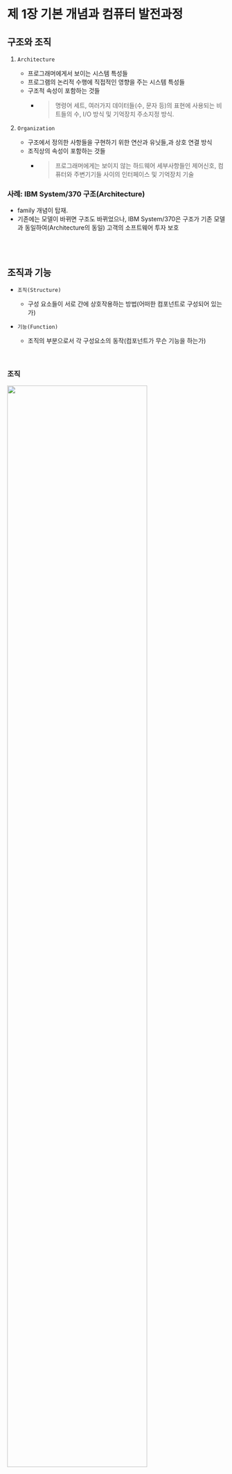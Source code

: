 # 제 1장 기본 개념과 컴퓨터 발전과정

## 구조와 조직

1. `Architecture`
    - 프로그래머에게서 보이는 시스템 특성들
    - 프로그램의 논리적 수행에 직접적인 영향을 주는 시스템 특성들
    - 구조적 속성이 포함하는 것들
        - >명령어 세트, 여러가지 데이터들(수, 문자 등)의 표현에 사용되는 비트들의 수, I/O 방식 및 기억장치 주소지정 방식.


2. `Organization`
    - 구조에서 정의한 사항들을 구현하기 위한 연산과 유닛들,과 상호 연결 방식
    - 조직상의 속성이 포함하는 것들
        - >프로그래머에게는 보이지 않는 하드웨어 세부사항들인 제어신호, 컴퓨터와 주변기기들 사이의 인터페이스 및 기억장치 기술

### 사례: IBM System/370 구조(Architecture)
    
- family 개념이 탑재.
- 기존에는 모델이 바뀌면 구조도 바뀌었으나, IBM System/370은 구조가 기존 모델과 동일하여(Architecture의 동일) 고객의 소프트웨어 투자 보호

<br/>
<br/>

## 조직과 기능

- `조직(Structure)`
    - 구성 요소들이 서로 간에 상호작용하는 방법(어떠한 컴포넌트로 구성되어 있는가)


- `기능(Function)`
    - 조직의 부분으로서 각 구성요소의 동작(컴포넌트가 무슨 기능을 하는가)

<br/>

### 조직

<img width="80%" height="80%" src="https://github.com/ash9river/Computer-Organization-and-Architecture/assets/121378532/4fb6970e-dae1-4910-825b-b8e0ebfa3f06)">

<br/>

### 기능

- 컴퓨터가 수행할 수 있는 기본적인 기능 4가지
  1. `데이터 처리(data processing)`:
      - 데이터는 매우 다양한 형태를 가지며, 처리 요구의 범위도 넓다.
  2. `데이터 저장(data storage)`:
      - 단기: 고속/휘발성/저용량
      - 장기: 저속/비휘발성/대용량
  4. `데이터 이동(data movement)`:
      - 입출력(I/O) 데이터가 컴퓨터와 직접 연결된 장치로부터 들어오거나 나가는 과정
      - 데이터 통신: 먼거리에 위치한 원격장치들로 데이터를 이동시키는 과정
  5. `제어(control)`:
      - 제어 유닛이 명령어들에 따라 컴퓨터의 자원 관리 및 효율적으로 사용되게끔 조정
  
  <br/>
  <br/>

## 컴퓨터 조직 상의 주요 네가지 구성요소들

1. `CPU`: 컴퓨터의 동작을 제어하며 데이터 처리 기능들을 수행함.
2. `주기억장치`: 데이터를 저장.
3. `I/O`: 컴퓨터와 외부 환경 간에 데이터를 이동.
4. `시스템 상호 연결`: CPU, 주기억장치, I/O 간의 통신을 제공해주는 메커니즘

<br/>

## CPU 주요 요소 상의 요소들
- `제어 유닛`: CPU 및 컴퓨터의 동작을 제어
- `산술논리연산장치(ALU)`: 컴퓨터의 데이터 처리 기능을 수행
- `레지스터`: CPU의 내부 저장장치 제공
- `CPU 상호연결(Interconnection)`: 제어 유닛, ALU, 레지스터 간의 통신을 제공해주는 메커니즘

<br/>
<br/>

## 멀티코어 컴퓨터 조직(Multicore Computer Structure)

- `중앙처리장치(CPU)`:
    - 명령어들을 인출하고 실행하는 컴퓨터의 한 부분
    - ALU 제어 유닛 및 레지스터들로 구성
    - 단일 프로세싱 유닛을 가진 시스템에서는 단순히 프로세서라고 불림
- `코어(Core)`:
    - 프로세서 칩 상의 개별 프로세싱 유닛
    - 기능적으로 보면 단일-CPU 시스템에서의 CPU와 같을 수 있음
    - 특성화된 프로세싱 유닛도 코어라 불림
- `프로세서(Processor)`:
    - 하나 그 이상의 코어들을 포함하고 있는 물리적 실리콘 조각
    - 명령어들을 해석하고 실행하는 컴퓨터 요소
    - 만약 어떤 프로세서가 여러 개의 코어들을 포함하고 있다면, 멀티코어 프로세서라 불림

<br/>
<br/>

## 캐시 메모리(Cache Memory)

- 프로세서와 주 기억장치 사이에 위치한 다중의 기억장치
- 프로세서와 주 기억장치의 속도 차이를 극복하기 위한 메모리

<br/>
<br/>

## 컴퓨터의 역사(발전방향)

1. 제 1세대: `진공관`

    - 진공관은 디지털논리회로와 기억장치를 위하여 사용됨.
    - IAS 컴퓨터: 폰노이만에 의해 제안됨.
        MBR이 data는 Arithmetic-Logic circuits로 보내고, address는 MAR로 감.
    - IAS Memory Format(40-bit):
          - Number word: 1비트는 sign bit(부호), 나머지 39비트는 data
          - Instruction word: 20비트씩 나눠서 명령어 2개를 넣음. 20비트에는 명령내용(opcode) 8비트, 주소(address) 12비트로 구분됨.
    - <details>
        <summary>레지스터</summary>

        - `기억장치 버퍼 레지스터(MBR)`: 기억장치에 저장 혹은 I/O 유닛에 보내질 단어 저장, 또는 기억장치나 I/O 유닛에서 word를 받아들임.
        - `기억장치 주소 레지스터(MAR)`: MBR로 쓰여지거나 읽혀질 word가 저장된 기억 장치의 주소 지정.
        - `명령어 레지스터(IR)`: 실행될 명령어의 8-bit 연산 코드를 저장.
        - `명령어 버퍼 레지스터(IBR)`: 기억장치로부터 읽혀질 word의 우측에 위치한 명령어 일시적 저장하는데 사용.(40비트에 20비트 명령어 2개있기 떄문)
        - `프로그램 카운터(PC)`: 기억장치로부터 읽혀질 다음 명령어의 주소 저장.
        - `누산기(AC) 및 multiplier quotient(MQ)`: ALU 연산에 사용될 오퍼랜드와 결과를 일시적으로 저장하는데 사용.
        
![KakaoTalk_20231028_154016277](https://github.com/ash9river/Computer-Organization-and-Architecture/assets/121378532/fabaa244-56dd-470e-8f58-2d54df4dd0cc)

</details>
    
![KakaoTalk_20231028_154051915](https://github.com/ash9river/Computer-Organization-and-Architecture/assets/121378532/b5c9a6c9-7cbe-47d4-9eed-2cb5127b063b)


<br/>

2. 제 2세대: `트랜지스터`

    - 더 복잡한 산술연산 유닛 및 제어 유닛
    - 고급 프로그래밍 언어의 사용으로 인한 저장공간의 증가
<br/>

3. 제 3세대: `집적회로`

    - 논리소자(Gate)와 저장공간(Memory cell)이 들어감
  
<br/>
<br/>

### IBM System/360

 - 1964년에 발표
 - 최초의 컴퓨터 계열(computer family)로 아키텍처의 상속이 가능함.

<br/>

## 계열(Family)의 특성

- `Architecture`의 변화가 이끌어 낸 특성
     - 유사하거나 동일한 명령어
     - 유사하거나 동일한 운영체제
- `Organiaztion`의 변화가 이끌어낸 특성
     - 속도 향상
     - I/O 포트 수의 증가
     - 기억장치 용량의 증가
     - 가격 상승

<br/>
<br/>

## 마이크로프로세서(Microprocessors)

- 1971년 인텔이 4004 개발
- CPU의 모든 구성요소를 한 개의 칩에 넣은 첫 번째 칩
- 더 빠르고, 더 많은 명령어를 가지고, 더 큰 주소 지정 능력 보유
- `Addressable Memory의 증가`: 물리적 공간의 증가
- `Virtual Memory의 탄생`: 프로그램의 한계를 돌파하기 위한 가상 메모리
- `Cache의 등장`: 속도의 한계를 뛰어 넘기 위해 Cache를 만들음
- 마이크로프로세서의 물리적 한계를 뛰어 넘기 위해 가상 메모리와 캐시가 나타남.

<br/>
<br/>

## Intel x86 구조의 발전과정

- CISC vs RISC
    - `CISC(복합 명령어 세트 컴퓨터)`: 서버와 컴퓨터용, 복잡함
    - `RISC(축소 명령어 세트 컴퓨터)`: 휴대용과 임베디드, 단순함(세탁기에 컴퓨터 CPU를 넣기 아까우니깐)
- <details>
    <summary>Intel 제품 발전 과정의 특징들</summary>

    - Pentium: 슈퍼스칼라 기술 도입으로 다수의 명령어 병렬 실행 가능
        - Pentium Pro: 슈퍼스칼라 조직에 레지스터 재명명, 분기 예측, 데이터 흐름 분석 및 추정 실행을 공격적으로 사용하도록 지원
        - Pentium 2️⃣: 영상, 음성 및 그래픽 데이터를 효율적으로 처리할 수 있도록 설계된 Intel MMX 기술 통합
        - Pentium 3️⃣: 부동소수점 명령어 추가, Streaming SIMD Extensions, single Ins, multi data => vector/행렬 연산
        - Pentium 4️⃣: 멀티미디어를 위한 추가적인 부동소수점 및 보강점의 추가
    - Core: 최초의 Intel x86 micro-core
        - Core 2️⃣: core 구조 64비트로 확장 등등...
</details>

<br/>
<br/>

## 임베디드 시스템(Embedded Systems)

- 특수목적을 위해 어떤 제품 내에서 사용되는 전자장치 및 소프트웨어
- 단순함, 주변 장치 다양, 저전력 및 저가격
- 환경과 상호작용해야 할 필요성으로 인해 실시간 제약들이 따른다.

<br/>
<br/>

## The Internet of Things(IoT)

- 스마트 장치의 상호연결을 가전제품부터 극소형 센서까지 확장
- <details>
    <summary>IoT 배치의 확산 과정</summary>

    - `정보 기술(IT)`: IT 기업의 직원에 의해 IT 장비로써 구매되는 PC, 서버, 라우터 등을 말한다. 주로 유선 연결성을 이용.
    - `가동 기술(OT)`: 의료기기, 프로세스 제어 및 키오스크와 같은 비 IT 회사에 의해 구축 , 임베디드 IT를 포함하는 기계/가전제품
    - `개인기술`: 소비자들에 의해 IT 장치로써 구매되는 스마트폰 태블릿 등, 반드시 무선 연결 이용.
    - `센서/구동장치 기술`: 단일-목적용 장치, 반드시 무선 연결 이용. 더 큰 시스템의 일부분이며 일반적으로 단일형태.
</details>

<br/>
<br/>

## Deeply Embedded Systems

- 임베디드 시스템의 일종
- 동작이 프로그래머나 사용자에 의해 파악하기 어려운 프로세서를 가짐
- 장치를 위한 프로그램 논리가 ROM에 저장되면 그 장치는 더이상 프로그래밍 할 수 없음.
- 예로는 온도 센서와 기압 센서 등이 있음.

<br/>

## ARM

- RISC 설계 원리로부터 진화되어 온 프로세서 구조로 임베디드 시스템에서 사용됨.
- RISC-기반 마이크로프로세서들과 마이크로컨트롤러 계열(family)
- 칩들은 다이(die)의 크기가 작고, 저전력 소모로 알려진 고속의 프로세서들

<br/>
<br/>

## 클라우드 네트워킹(Cloud Networking)

- 클라우드 컴퓨팅이 가능하도록 준비되어야 하는 네트워크 및 네트워크 관리 기능
- 클라우드를 액세스 하는데 필요한 네트워크 설비들의 집합

<br/>

## 클라우드 저장장치(Cloud Storage)

- 클라우드 컴퓨팅의 서브셋
- 클라우드 서버에 의해 원격으로 호스트 되는 데이터베이스와 데이터베이스 응용들로 구성
- <details>
    <summary>클라우드 서비스의 세가지 모델</summary>

    어플리케이션, 어플리케이션 프레임워크, 컴파일러, 런타임 환경, 데이터 베이스, OS, 가상머신, 서버 하드웨어, 저장공간, 네트워킹을 클라이언트와 클라우드 서비스 제공자(CSP)가 나눠서 관리
    1. Iaas(Infrastructure as a Service):
        - 클라이언트가 관리하는 부분: 어플리케이션, 어플리케이션 프레임워크, 컴파일러, 런타임 환경, 데이터 베이스
        - CSP가 관리하는 부분: OS, 가상머신, 서버 하드웨어, 저장공간, 네트워킹
    2. PaaS(Platform as a Service):
        - 클라이언트가 관리하는 부분: 어플리케이션
        - CSP가 관리하는 부분: 어플리케이션 프레임워크, 컴파일러, 런타임 환경, 데이터 베이스, OS, 가상머신, 서버 하드웨어, 저장공간, 네트워킹
    3. SaaS(Software as a Service):
        - 클라이언트가 관리하는 부분: 없음
        - CSP가 관리하는 부분: 어플리케이션, 어플리케이션 프레임워크, 컴파일러, 런타임 환경, 데이터 베이스, OS, 가상머신, 서버 하드웨어, 저장공간, 네트워킹
</details>
